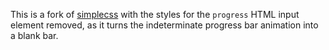 This is a fork of [simplecss](https://simplecss.org/) with the styles for the `progress` HTML input element removed, as it turns the indeterminate progress bar animation into a blank bar.
